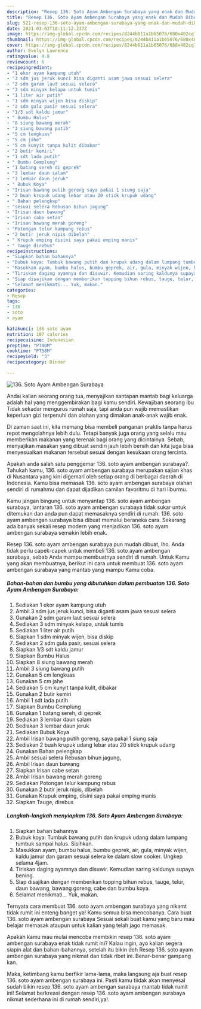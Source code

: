 ```yaml
---
description: "Resep 136. Soto Ayam Ambengan Surabaya yang enak dan Mudah Dibuat"
title: "Resep 136. Soto Ayam Ambengan Surabaya yang enak dan Mudah Dibuat"
slug: 521-resep-136-soto-ayam-ambengan-surabaya-yang-enak-dan-mudah-dibuat
date: 2021-03-02T18:11:12.237Z
image: https://img-global.cpcdn.com/recipes/8244b811a1b65076/680x482cq70/136-soto-ayam-ambengan-surabaya-foto-resep-utama.jpg
thumbnail: https://img-global.cpcdn.com/recipes/8244b811a1b65076/680x482cq70/136-soto-ayam-ambengan-surabaya-foto-resep-utama.jpg
cover: https://img-global.cpcdn.com/recipes/8244b811a1b65076/680x482cq70/136-soto-ayam-ambengan-surabaya-foto-resep-utama.jpg
author: Evelyn Lawrence
ratingvalue: 4.8
reviewcount: 6
recipeingredient:
- "1 ekor ayam kampung utuh"
- "3 sdm jus jeruk kunci bisa diganti asam jawa sesuai selera"
- "2 sdm garam laut sesuai selera"
- "3 sdm minyak kelapa untuk tumis"
- "1 liter air putih"
- "1 sdm minyak wijen bisa diskip"
- "2 sdm gula pasir sesuai selera"
- "1/3 sdt kaldu jamur"
- " Bumbu Halus"
- "8 siung bawang merah"
- "3 siung bawang putih"
- "5 cm lengkuas"
- "5 cm jahe"
- "5 cm kunyit tanpa kulit dibakar"
- "2 butir kemiri"
- "1 sdt lada putih"
- " Bumbu Cemplung"
- "1 batang sereh di geprek"
- "3 lembar daun salam"
- "3 lembar daun jeruk"
- " Bubuk Koya"
- "Irisan bawang putih goreng saya pakai 1 siung saja"
- "2 buah krupuk udang lebar atau 20 stick krupuk udang"
- " Bahan pelengkap"
- "sesuai selera Rebusan bihun jagung"
- "Irisan daun bawang"
- "Irisan cabe setan"
- "Irisan bawang merah goreng"
- "Potongan telur kampung rebus"
- "2 butir jeruk nipis dibelah"
- " Krupuk emping disini saya pakai emping manis"
- " Tauge direbus"
recipeinstructions:
- "Siapkan bahan bahannya"
- "Bubuk koya: Tumbuk bawang putih dan krupuk udang dalam lumpang tumbuk sampai halus. Sisihkan."
- "Masukkan ayam, bumbu halus, bumbu geprek, air, gula, minyak wijen, kaldu jamur dan garam sesuai selera ke dalam slow cooker. Ungkep selama 4jam."
- "Tiriskan daging ayamnya dan disuwir. Kemudian saring kaldunya supaya bening."
- "Siap disajikan dengan memberikan topping bihun rebus, tauge, telur, daun bawang, bawang goreng, cabe dan bumbu koya."
- "Selamat menikmati... Yuk, makan."
categories:
- Resep
tags:
- 136
- soto
- ayam

katakunci: 136 soto ayam 
nutrition: 107 calories
recipecuisine: Indonesian
preptime: "PT40M"
cooktime: "PT58M"
recipeyield: "3"
recipecategory: Dinner

---
```



![136. Soto Ayam Ambengan Surabaya](https://img-global.cpcdn.com/recipes/8244b811a1b65076/680x482cq70/136-soto-ayam-ambengan-surabaya-foto-resep-utama.jpg)

Andai kalian seorang orang tua, menyajikan santapan mantab bagi keluarga adalah hal yang menggembirakan bagi kamu sendiri. Kewajiban seorang ibu Tidak sekadar mengurus rumah saja, tapi anda pun wajib memastikan keperluan gizi terpenuhi dan olahan yang dimakan anak-anak wajib enak.

Di zaman  saat ini, kita memang bisa membeli panganan praktis tanpa harus repot mengolahnya lebih dulu. Tetapi banyak juga orang yang selalu mau memberikan makanan yang terenak bagi orang yang dicintainya. Sebab, menyajikan masakan yang dibuat sendiri jauh lebih bersih dan kita juga bisa menyesuaikan makanan tersebut sesuai dengan kesukaan orang tercinta. 



Apakah anda salah satu penggemar 136. soto ayam ambengan surabaya?. Tahukah kamu, 136. soto ayam ambengan surabaya merupakan sajian khas di Nusantara yang kini digemari oleh setiap orang di berbagai daerah di Indonesia. Kamu bisa memasak 136. soto ayam ambengan surabaya olahan sendiri di rumahmu dan dapat dijadikan camilan favoritmu di hari liburmu.

Kamu jangan bingung untuk menyantap 136. soto ayam ambengan surabaya, lantaran 136. soto ayam ambengan surabaya tidak sukar untuk ditemukan dan anda pun dapat memasaknya sendiri di rumah. 136. soto ayam ambengan surabaya bisa dibuat memalui beraneka cara. Sekarang ada banyak sekali resep modern yang menjadikan 136. soto ayam ambengan surabaya semakin lebih enak.

Resep 136. soto ayam ambengan surabaya pun mudah dibuat, lho. Anda tidak perlu capek-capek untuk membeli 136. soto ayam ambengan surabaya, sebab Anda mampu membuatnya sendiri di rumah. Untuk Kamu yang akan membuatnya, berikut ini cara untuk membuat 136. soto ayam ambengan surabaya yang mantab yang mampu Kamu coba.

<!--inarticleads1-->

##### Bahan-bahan dan bumbu yang dibutuhkan dalam pembuatan 136. Soto Ayam Ambengan Surabaya:

1. Sediakan 1 ekor ayam kampung utuh
1. Ambil 3 sdm jus jeruk kunci, bisa diganti asam jawa sesuai selera
1. Gunakan 2 sdm garam laut sesuai selera
1. Sediakan 3 sdm minyak kelapa, untuk tumis
1. Sediakan 1 liter air putih
1. Siapkan 1 sdm minyak wijen, bisa diskip
1. Sediakan 2 sdm gula pasir, sesuai selera
1. Siapkan 1/3 sdt kaldu jamur
1. Siapkan  Bumbu Halus
1. Siapkan 8 siung bawang merah
1. Ambil 3 siung bawang putih
1. Gunakan 5 cm lengkuas
1. Gunakan 5 cm jahe
1. Sediakan 5 cm kunyit tanpa kulit, dibakar
1. Gunakan 2 butir kemiri
1. Ambil 1 sdt lada putih
1. Siapkan  Bumbu Cemplung
1. Gunakan 1 batang sereh, di geprek
1. Sediakan 3 lembar daun salam
1. Sediakan 3 lembar daun jeruk
1. Sediakan  Bubuk Koya
1. Ambil Irisan bawang putih goreng, saya pakai 1 siung saja
1. Sediakan 2 buah krupuk udang lebar atau 20 stick krupuk udang
1. Gunakan  Bahan pelengkap
1. Ambil sesuai selera Rebusan bihun jagung,
1. Ambil Irisan daun bawang
1. Siapkan Irisan cabe setan
1. Ambil Irisan bawang merah goreng
1. Sediakan Potongan telur kampung rebus
1. Gunakan 2 butir jeruk nipis, dibelah
1. Gunakan  Krupuk emping, disini saya pakai emping manis
1. Siapkan  Tauge, direbus




<!--inarticleads2-->

##### Langkah-langkah menyiapkan 136. Soto Ayam Ambengan Surabaya:

1. Siapkan bahan bahannya
1. Bubuk koya: Tumbuk bawang putih dan krupuk udang dalam lumpang tumbuk sampai halus. Sisihkan.
1. Masukkan ayam, bumbu halus, bumbu geprek, air, gula, minyak wijen, kaldu jamur dan garam sesuai selera ke dalam slow cooker. Ungkep selama 4jam.
1. Tiriskan daging ayamnya dan disuwir. Kemudian saring kaldunya supaya bening.
1. Siap disajikan dengan memberikan topping bihun rebus, tauge, telur, daun bawang, bawang goreng, cabe dan bumbu koya.
1. Selamat menikmati... Yuk, makan.




Ternyata cara membuat 136. soto ayam ambengan surabaya yang nikamt tidak rumit ini enteng banget ya! Kamu semua bisa mencobanya. Cara buat 136. soto ayam ambengan surabaya Sesuai sekali buat kamu yang baru mau belajar memasak ataupun untuk kalian yang telah jago memasak.

Apakah kamu mau mulai mencoba membikin resep 136. soto ayam ambengan surabaya enak tidak rumit ini? Kalau ingin, ayo kalian segera siapin alat dan bahan-bahannya, setelah itu bikin deh Resep 136. soto ayam ambengan surabaya yang nikmat dan tidak ribet ini. Benar-benar gampang kan. 

Maka, ketimbang kamu berfikir lama-lama, maka langsung aja buat resep 136. soto ayam ambengan surabaya ini. Pasti kamu tiidak akan menyesal sudah bikin resep 136. soto ayam ambengan surabaya mantab tidak rumit ini! Selamat berkreasi dengan resep 136. soto ayam ambengan surabaya nikmat sederhana ini di rumah sendiri,ya!.

